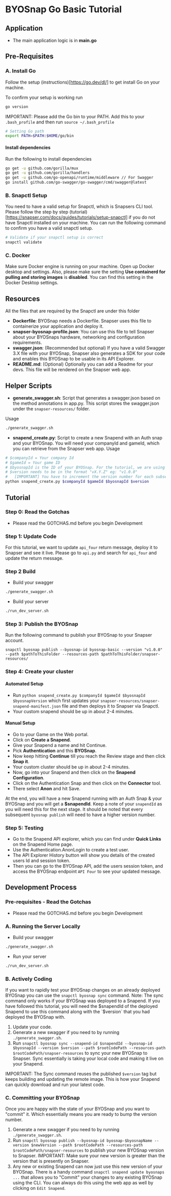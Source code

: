 # BYOSnap Go Basic Tutorial

## Application
- The main application logic is in **main.go**

## Pre-Requisites

### A. Install Go
Follow the setup (instructions)[https://go.dev/dl/] to get install Go on your machine.

To confirm your setup is working run
```bash
go version
```

IMPORTANT: Please add the Go bin to your PATH. Add this to your `.bash_profile` and then run `source ~/.bash_profile`
```bash
# Setting Go path
export PATH=$PATH:$HOME/go/bin
```

#### Install dependencies
Run the following to install dependencies
```bash
go get -u github.com/gorilla/mux
go get -u github.com/gorilla/handlers
go get -u github.com/go-openapi/runtime/middleware // For Swagger
go install github.com/go-swagger/go-swagger/cmd/swagger@latest
```

### B. Snapctl Setup
You need to have a valid setup for Snapctl, which is Snapsers CLI tool. Please follow the step by step (tutorial)[https://snapser.com/docs/guides/tutorials/setup-snapctl] if you do not have Snapctl installed on your machine. You can run the following command to confirm you have a valid snapctl setup.

```bash
# Validate if your snapctl setup is correct
snapctl validate
```

### C. Docker
Make sure Docker engine is running on your machine. Open up Docker desktop and settings. Also, please make sure the setting **Use containerd for pulling and storing images** is **disabled**. You can find this setting in the Docker Desktop settings.

## Resources
All the files that are required by the Snapctl are under this folder
- **Dockerfile**: BYOSnap needs a Dockerfile. Snapser uses this file to containerize your application and deploy it.
- **snapser-byosnap-profile.json**: You can use this file to tell Snapser about your BYOSnaps hardware, networking and configuration requirements.
- **swagger.json**: (Recommended but optional) If you have a valid Swagger 3.X file with your BYOSnap, Snapser also
  generates a SDK for your code and enables this BYOSnap to be usable in its API Explorer.
- **README.md**: (Optional) Optionally you can add a Readme for your devs. This file will be rendered on the Snapser web app.


## Helper Scripts
- **generate_swagger.sh**: Script that generates a swagger.json based on the method annotations in app.py. This script stores the swagger.json under the `snapser-resources/` folder.

Usage
```bash
./generate_swagger.sh
```

- **snapend_create.py**: Script to create a new Snapend with an Auth snap and your BYOSnap. You will need your companyId and gameId, which you can retrieve from the Snapser web app.
Usage
```bash
# $companyId = Your company Id
# $gameId = Your game ID
# $byosnapId is the ID of your BYOSnap. For the tutorial, we are using `byosnap-basic`
# $version needs to be in the format "vX.Y.Z" eg: "v1.0.0"
#   [IMPORTANT] You have to increment the version number for each subsequent publish
python snapend_create.py $companyId $gameId $byosnapId $version
```

## Tutorial
### Step 0: Read the Gotchas
- Please read the GOTCHAS.md before you begin Development

### Step 1: Update Code
For this tutorial, we want to update `api_four` return message, deploy it to Snapser and see it live. Please go to `api.py` and search for `api_four` and update the return message.

### Step 2 Build
- Build your swagger
```bash
./generate_swagger.sh
```
- Build your server
```bash
./run_dev_server.sh
```

### Step 3: Publish the BYOSnap
Run the following command to publish your BYOSnap to your Snapser account.
```
snapctl byosnap publish --byosnap-id byosnap-basic --version "v1.0.0" --path $pathToThisFolder --resources-path $pathToThisFolder/snapser-resources/
```

### Step 4: Create your cluster
#### Automated Setup
- Run `python snapend_create.py $companyId $gameId $byosnapId $byosnapVersion` which first updates your `snapser-resources/snapser-snapend-manifest.json` file and then deploys it to Snapser via Snapctl.
- Your custom snapend should be up in about 2-4 minutes.

#### Manual Setup
- Go to your Game on the Web portal.
- Click on **Create a Snapend**.
- Give your Snapend a name and hit Continue.
- Pick **Authentication** and this **BYOSnap**.
- Now keep hitting **Continue** till you reach the Review stage and then click **Snap it**.
- Your custom cluster should be up in about 2-4 minutes.
- Now, go into your Snapend and then click on the **Snapend Configuration**.
- Click on the Authentication Snap and then click on the **Connector** tool.
- There select **Anon** and hit Save.

At the end, you will have a new Snapend running with an Auth Snap & your BYOSnap and you will get a **$snapendId**. Keep a note of your `snapendId` as you will need this for the next stage. It should be noted that every subsequent `byosnap publish` will need to have a higher version number.

### Step 5: Testing
- Go to the Snapend API explorer, which you can find under **Quick Links** on the Snapend Home page.
- Use the Authentication.AnonLogin to create a test user.
- The API Explorer History button will show you details of the created users Id and session token.
- Then you can go to the BYOSnap API, add the users session token, and access the BYOSnap endpoint `API Four` to see your updated message.

## Development Process
### Pre-requisites - Read the Gotchas
- Please read the GOTCHAS.md before you begin Development

### A. Running the Server Locally
- Build your swagger
```bash
./generate_swagger.sh
```
- Run your server
```bash
./run_dev_server.sh
```

### B. Actively Coding
If you want to rapidly test your BYOSnap changes on an already deployed BYOSnap you can use the `snapctl byosnap sync` command. Note: The sync command only works if your BYOSnap was deployed to a Snapend. If you have followed this tutorial, you will need the $snapendId of the deployed Snapend to use this command along with the `$version` that you had deployed the BYOSnap with.

1. Update your code.
2. Generate a new swagger if you need to by running `./generate_swagger.sh`.
3. Run `snapctl byosnap sync --snapend-id $snapendId --byosnap-id $byosnapId --version $version --path $rootCodePath --resources-path $rootCodePath/snapser-resources` to sync your new BYOSnap to Snapser. Sync essentially is taking your local code and making it live on your Snapend.

IMPORTANT: The Sync command reuses the published `$version` tag but keeps building and updating the remote image. This is how your Snapend can quickly download and run your latest code.

### C. Committing your BYOSnap
Once you are happy with the state of your BYOSnap and you want to "commit" it. Which essentially means you are ready to bump the version number.

1. Generate a new swagger if you need to by running `./generate_swagger.sh`.
2. Run `snapctl byosnap publish --byosnap-id byosnap-$byosnapName --version $newVersion --path $rootCodePath --resources-path $rootCodePath/snapser-resources` to publish your new BYOSnap version to Snapser. IMPORTANT: Make sure your new version is greater than the version that is presently on Snapser.
3. Any new or existing Snapend can now just use this new version of your BYOSnap. There is a handy command `snapctl snapend update byosnaps ...` that allows you to "Commit" your changes to any existing BYOSnap using the CLI. You can always do this using the web app as well by clicking on `Edit Snapend`.
